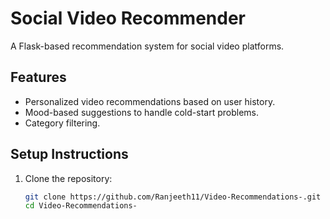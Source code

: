 # Social Video Recommender

A Flask-based recommendation system for social video platforms.

## Features
- Personalized video recommendations based on user history.
- Mood-based suggestions to handle cold-start problems.
- Category filtering.

## Setup Instructions
1. Clone the repository:
   ```bash
   git clone https://github.com/Ranjeeth11/Video-Recommendations-.git
   cd Video-Recommendations-
